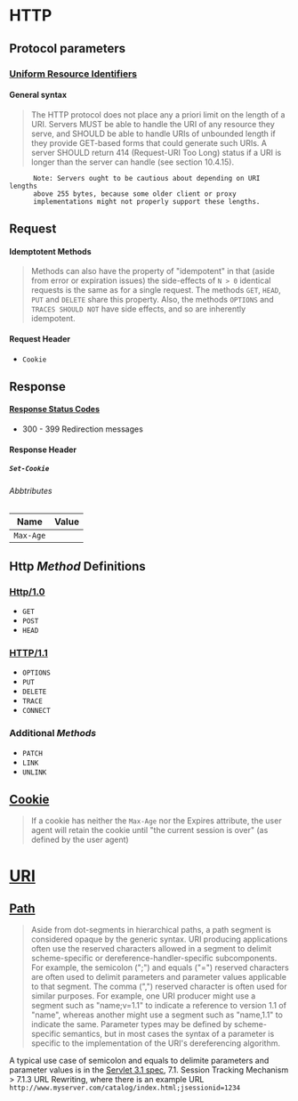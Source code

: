 # HTTP
## Protocol parameters
### [Uniform Resource Identifiers](https://www.w3.org/Protocols/rfc2616/rfc2616-sec3.html#sec3.2)
#### General syntax
> The HTTP protocol does not place any a priori limit on the length of a URI. Servers MUST be able to handle the URI of any resource they serve, and SHOULD be able to handle URIs of unbounded length if they provide GET-based forms that could generate such URIs. A server SHOULD return 414 (Request-URI Too Long) status if a URI is longer than the server can handle (see section 10.4.15).

```
      Note: Servers ought to be cautious about depending on URI lengths
      above 255 bytes, because some older client or proxy
      implementations might not properly support these lengths.
```

## Request
#### Idemptotent Methods
> Methods can also have the property of "idempotent" in that (aside from error or expiration issues) the side-effects of `N > 0` identical requests is the same as for a single request. The methods `GET`, `HEAD`, `PUT` and `DELETE` share this property. Also, the methods `OPTIONS` and `TRACES SHOULD NOT` have side effects, and so are inherently idempotent.

#### Request Header
* `Cookie`

## Response
#### [Response Status Codes](https://developer.mozilla.org/en-US/docs/Web/HTTP/Status)
* 300 - 399 Redirection messages

#### Response Header
##### `Set-Cookie`
###### Abbtributes
Name      | Value
----------|----------
`Max-Age` | <number>

## Http *Method* Definitions
### [Http/1.0](https://www.rfc-editor.org/rfc/rfc1945#section-8)
* `GET`
* `POST`
* `HEAD`

### [HTTP/1.1](https://www.ietf.org/rfc/rfc2616.txt) 
* `OPTIONS`
* `PUT`
* `DELETE`
* `TRACE`
* `CONNECT`
### Additional *Methods*
* `PATCH`
* `LINK`
* `UNLINK`

## [Cookie](https://www.rfc-editor.org/rfc/rfc6265#section-8.4)
> If a cookie has neither the `Max-Age` nor the Expires attribute, the user agent will retain the cookie until "the current session is over" (as defined by the user agent) 


# [URI](https://www.ietf.org/rfc/rfc3986.html)
## [Path](https://www.ietf.org/rfc/rfc3986.html#section-3.3)
> Aside from dot-segments in hierarchical paths, a path segment is considered opaque by the generic syntax.  URI producing applications often use the reserved characters allowed in a segment to delimit scheme-specific or dereference-handler-specific subcomponents.  For example, the semicolon (";") and equals ("=") reserved characters are often used to delimit parameters and parameter values applicable to that segment.  The comma (",") reserved character is often used for similar purposes.  For example, one URI producer might use a segment such as "name;v=1.1" to indicate a reference to version 1.1 of "name", whereas another might use a segment such as "name,1.1" to indicate the same.  Parameter types may be defined by scheme-specific semantics, but in most cases the syntax of a parameter is specific to the implementation of the URI's dereferencing algorithm.

A typical use case of semicolon and equals to delimite parameters and parameter values is in the [Servlet 3.1 spec](#), 7.1. Session Tracking Mechanism > 7.1.3 URL Rewriting, where there is an example URL `http://www.myserver.com/catalog/index.html;jsessionid=1234`

